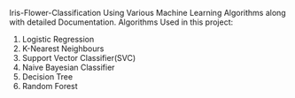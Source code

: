 Iris-Flower-Classification Using Various Machine Learning Algorithms along with detailed Documentation.
Algorithms Used in this project:
1) Logistic Regression   
2) K-Nearest Neighbours   
3) Support Vector Classifier(SVC)    
4) Naive Bayesian Classifier    
5) Decision Tree  
6) Random Forest
